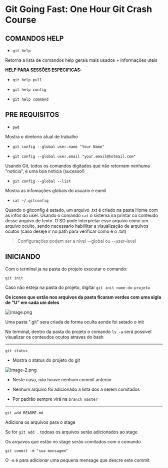 # **Git Going Fast: One Hour Git Crash Course**

## **COMANDOS HELP**

- `git help`

Retorna a lista de comandos help gerais mais usados + Informações uteis

**HELP PARA SESSÕES ESPECIFICAS:**

- `git help pull`

- `git help config`

- `git help command`

## **PRE REQUISITOS**

- `pwd`

Mostra o diretorio atual de trabalho

- `git config --global user.name "Your Name"`

- `git config --global user.email "your.email@hotmail.com"`

Usando Git, todos os comandos digitados que não retornam nenhuma "noticia", é uma boa noticia (sucesso!)

- `git config --global --list`

Mostra as infomações globais do usuario e eamil

- `cat ~/.gitconfig`

Quando o gitconfig é setado, um arquivo .txt é criado na pasta Home com as infos do user. Usando o comando `cat` o sistema ira printar co conteudo desse arquivo de texto. O SO pode interpretar esse arquivo como um arquivo oculto, sendo necessario habililtar a visualização de arquivos ocutos (caso deseje ir no path para verificar como é o .txt)

> Configurações podem ser a nivel --global ou --user-level

## **INICIANDO**

Com o terminal ja na pasta do projeto executar o comando:

    git init 

Caso não esteja na pasta do projeto, digitar `git init nome-do-projeto`

**Os icones que estão nos arquivos da pasta ficaram verdes com uma sigla de "U" em cada um deles**

![image.png](attachment:image.png)

Uma pasta ".git" sera criada de forma oculta aonde foi setado o init

No terminal, dentro da pasta do projeto o comando `ls -a` será possivel visualizar os conteudos ocutos atraves do bash

---

`git status`

- Mostra o status do projeto do git

![image-2.png](attachment:image-2.png)

- Neste caso, não houve nenhum commit anterior

- Nenhum arquivo foi adicionado a lista dos a serem comitados

- Por padrão sempre virá na `branch master`

---

`git add README.md`

Adiciona os arquivos para o stage

Se for `git add .` todoas os arquivos serão adicionados ao stage

Os arquivos que estão no stage serão comitados com o comando

    git commit -m "sua mensagem"

O `-m` é para adicionar uma pequena mensage que descre este commit